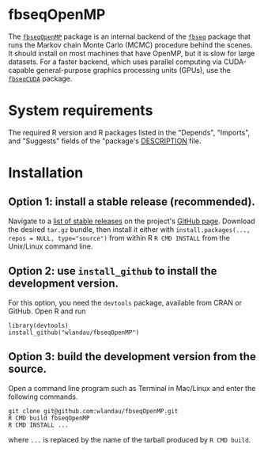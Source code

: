 # fbseqOpenMP

The [`fbseqOpenMP`](https://github.com/wlandau/fbseqOpenMP) package is an internal backend of the [`fbseq`](https://github.com/wlandau/fbseq) package that runs the Markov chain Monte Carlo (MCMC) procedure behind the scenes. It should install on most machines that have OpenMP, but it is slow for large datasets. For a faster backend, which uses parallel computing via CUDA-capable general-purpose graphics processing units (GPUs), use the [`fbseqCUDA`](https://github.com/wlandau/fbseqCUDA) package.

# System requirements

The required R version and R packages listed in the  "Depends", "Imports", and "Suggests" fields of the "package's [DESCRIPTION](https://github.com/wlandau/fbseqOpenMP/blob/master/DESCRIPTION) file.

# Installation

## Option 1: install a stable release (recommended).

Navigate to a [list of stable releases](https://github.com/wlandau/fbseqOpenMP/releases) on the project's [GitHub page](https://github.com/wlandau/fbseqOpenMP). Download the desired `tar.gz` bundle, then install it either with `install.packages(..., repos = NULL, type="source")` from within R  `R CMD INSTALL` from the Unix/Linux command line.

## Option 2: use `install_github` to install the development version.

For this option, you need the `devtools` package, available from CRAN or GitHub. Open R and run 

```
library(devtools)
install_github("wlandau/fbseqOpenMP")
```

## Option 3: build the development version from the source.

Open a command line program such as Terminal in Mac/Linux and enter the following commands.

```
git clone git@github.com:wlandau/fbseqOpenMP.git
R CMD build fbseqOpenMP
R CMD INSTALL ...
```

where `...` is replaced by the name of the tarball produced by `R CMD build`. 
